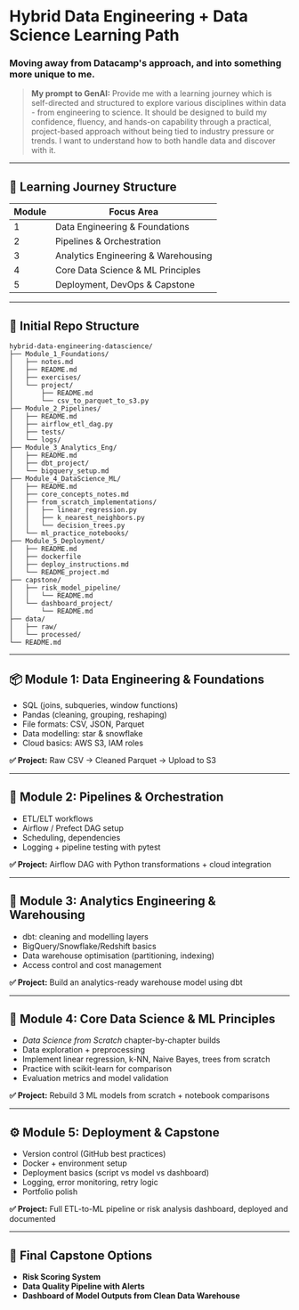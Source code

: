 # Hybrid Data Engineering + Data Science Learning Path
### Moving away from Datacamp's approach, and into something more unique to me.

> **My prompt to GenAI:** Provide me with a learning journey which is self-directed and structured to explore various disciplines within data - from engineering to science. It should be designed to build my confidence, fluency, and hands-on capability through a practical, project-based approach without being tied to industry pressure or trends. I want to understand how to both handle data and discover with it.

---

## 🧭 Learning Journey Structure 
| Module | Focus Area                          |
|--------|-------------------------------------|
| 1      | Data Engineering & Foundations      |
| 2      | Pipelines & Orchestration           |
| 3      | Analytics Engineering & Warehousing |
| 4      | Core Data Science & ML Principles   |
| 5      | Deployment, DevOps & Capstone       |

---

## 📁 Initial Repo Structure
```
hybrid-data-engineering-datascience/
├── Module_1_Foundations/
│   ├── notes.md
│   ├── README.md
│   ├── exercises/
│   └── project/
│       ├── README.md
│       └── csv_to_parquet_to_s3.py
├── Module_2_Pipelines/
│   ├── README.md
│   ├── airflow_etl_dag.py
│   ├── tests/
│   └── logs/
├── Module_3_Analytics_Eng/
│   ├── README.md
│   ├── dbt_project/
│   └── bigquery_setup.md
├── Module_4_DataScience_ML/
│   ├── README.md
│   ├── core_concepts_notes.md
│   ├── from_scratch_implementations/
│   │   ├── linear_regression.py
│   │   ├── k_nearest_neighbors.py
│   │   └── decision_trees.py
│   └── ml_practice_notebooks/
├── Module_5_Deployment/
│   ├── README.md
│   ├── dockerfile
│   ├── deploy_instructions.md
│   └── README_project.md
├── capstone/
│   ├── risk_model_pipeline/
│   │   └── README.md
│   └── dashboard_project/
│       └── README.md
├── data/
│   ├── raw/
│   └── processed/
└── README.md
```

---

## 📦 Module 1: Data Engineering & Foundations
- SQL (joins, subqueries, window functions)
- Pandas (cleaning, grouping, reshaping)
- File formats: CSV, JSON, Parquet
- Data modelling: star & snowflake
- Cloud basics: AWS S3, IAM roles

**✅ Project:** Raw CSV → Cleaned Parquet → Upload to S3

---

## 🔁 Module 2: Pipelines & Orchestration
- ETL/ELT workflows
- Airflow / Prefect DAG setup
- Scheduling, dependencies
- Logging + pipeline testing with pytest

**✅ Project:** Airflow DAG with Python transformations + cloud integration

---

## 🧱 Module 3: Analytics Engineering & Warehousing
- dbt: cleaning and modelling layers
- BigQuery/Snowflake/Redshift basics
- Data warehouse optimisation (partitioning, indexing)
- Access control and cost management

**✅ Project:** Build an analytics-ready warehouse model using dbt

---

## 🤖 Module 4: Core Data Science & ML Principles
- *Data Science from Scratch* chapter-by-chapter builds
- Data exploration + preprocessing
- Implement linear regression, k-NN, Naive Bayes, trees from scratch
- Practice with scikit-learn for comparison
- Evaluation metrics and model validation

**✅ Project:** Rebuild 3 ML models from scratch + notebook comparisons

---

## ⚙️ Module 5: Deployment & Capstone
- Version control (GitHub best practices)
- Docker + environment setup
- Deployment basics (script vs model vs dashboard)
- Logging, error monitoring, retry logic
- Portfolio polish

**✅ Project:** Full ETL-to-ML pipeline or risk analysis dashboard, deployed and documented

---

## 🏁 Final Capstone Options
- **Risk Scoring System**
- **Data Quality Pipeline with Alerts**
- **Dashboard of Model Outputs from Clean Data Warehouse**
